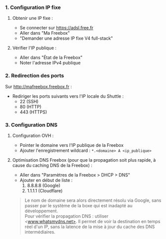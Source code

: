 ### 1. Configuration IP fixe

1. Obtenir une IP fixe :

   - Se connecter sur <https://adsl.free.fr>
   - Aller dans "Ma Freebox"
   - "Demander une adresse IP fixe V4 full-stack"

2. Vérifier l'IP publique :
   - Aller dans "État de la Freebox"
   - Noter l'adresse IPv4 publique

### 2. Redirection des ports

Sur <http://mafreebox.freebox.fr> :

- Rediriger les ports suivants vers l'IP locale du Shuttle :
  - 22 (SSH)
  - 80 (HTTP)
  - 443 (HTTPS)

### 3. Configuration DNS

1. Configuration OVH :

   - Pointer le domaine vers l'IP publique de la Freebox
   - Ajouter l'enregistrement wildcard : `*.<domaine> A <ip_publique>`

2. Optimisation DNS Freebox (pour que la propagation soit plus rapide, à cause du caching DNS de la Freebox) :

   - Aller dans "Paramètres de la Freebox > DHCP > DNS"
   - Ajouter en début de liste :
     1. 8.8.8.8 (Google)
     2. 1.1.1.1 (Cloudflare)

   > Le nom de domaine sera alors directement résolu via Google, sans passer par le système de la boxe qui est inadapté au développement.  
   > Pour vérifier la propagation DNS : utiliser <www.whatsmydns.net>. Il permet de voir la destination en temps réel d'un IP, sans la latence de la mise à jour du cache des DNS intermédiaires.
